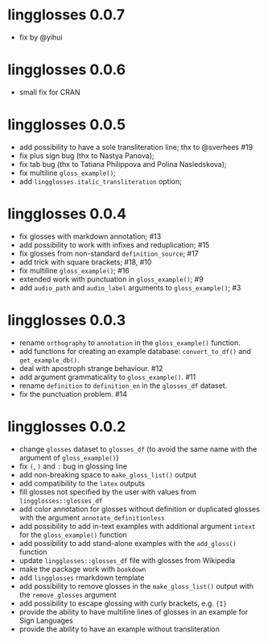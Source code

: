 # lingglosses 0.0.7

- fix by @yihui


# lingglosses 0.0.6

- small fix for CRAN


# lingglosses 0.0.5

- add possibility to have a sole transliteration line; thx to @sverhees #19
- fix plus sign bug (thx to Nastya Panova);
- fix tab bug (thx to Tatiana Philippova and Polina Nasledskova);
- fix multiline `gloss_example()`;
- add `lingglosses.italic_transliteration` option;

# lingglosses 0.0.4

- fix glosses with markdown annotation; #13 
- add possibility to work with infixes and reduplication; #15
- fix glosses from non-standard `definition_source`; #17
- add trick with square brackets; #18, #10
- fix multiline `gloss_example()`; #16
- extended work with punctuation in `gloss_example()`; #9
- add `audio_path` and `audio_label` arguments to `gloss_example()`; #3

# lingglosses 0.0.3

- rename `orthography` to `annotation` in the `gloss_example()` function.
- add functions for creating an example database: `convert_to_df()` and `get_example_db()`.
- deal with apostroph strange behaviour. #12
- add argument grammaticality to `gloss_example()`. #11
- rename `definition` to `definition_en` in the `glosses_df` dataset.
- fix the punctuation problem. #14

# lingglosses 0.0.2

- change `glosses` dataset to `glosses_df` (to avoid the same name with the argument of `gloss_example()`)
- fix `(`, `)` and `:` bug in glossing line
- add non-breaking space to `make_gloss_list()` output
- add compatibility to the `latex` outputs
- fill glosses not specified by the user with values from `lingglosses::glosses_df`
- add color annotation for glosses without definition or duplicated glosses with the argument `annotate_definitionless`
- add possibility to add in-text examples with additional argument `intext` for the `gloss_example()` function
- add possibility to add stand-alone examples with the `add_gloss()` function
- update `lingglosses::glosses_df` file with glosses from Wikipedia
- make the package work with `bookdown`
- add `lingglosses` rmarkdown template
- add possibility to remove glosses in the `make_gloss_list()` output with the `remove_glosses` argument
- add possibility to escape glossing with curly brackets, e.g. `{I}`
- provide the ability to have multiline lines of glosses in an example for Sign Languages
- provide the ability to have an example without transliteration
